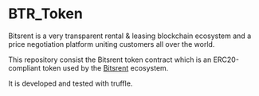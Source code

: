 # BTR_Token

Bitsrent is a very transparent rental & leasing blockchain ecosystem and a price negotiation platform uniting customers all over the world.


This repository consist the Bitsrent token contract which is an ERC20-compliant token used by the [Bitsrent](https://bitsrent.com/) ecosystem.

It is developed and tested with truffle.


